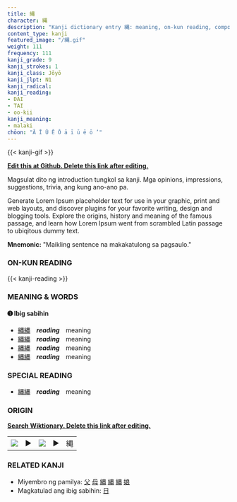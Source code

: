 ```yaml
---
title: 縄
character: 縄
description: "Kanji dictionary entry 縄: meaning, on-kun reading, compounds, origin, related kanji"
content_type: kanji
featured_image: "/縄.gif"
weight: 111
frequency: 111
kanji_grade: 9
kanji_strokes: 1
kanji_class: Jōyō
kanji_jlpt: N1
kanji_radical: 
kanji_reading: 
- DAI
- TAI
- oo-kii
kanji_meaning:
- malaki
chōon: "Ā Ī Ū Ē Ō ā ī ū ē ō ’"
---
```

[//]: # (Don't edit the line below. Kanji animated GIF code is automatically generated.)
{{< kanji-gif >}}

[//]: # (Edit below this line.)

**[Edit this at Github. Delete this link after editing.](https://github.com/tim0g/tim/tree/main/content/kanji/縄/index.md)**

Magsulat dito ng introduction tungkol sa kanji. Mga opinions, impressions, suggestions, trivia, ang kung ano-ano pa.

Generate Lorem Ipsum placeholder text for use in your graphic, print and web layouts, and discover plugins for your favorite writing, design and blogging tools. Explore the origins, history and meaning of the famous passage, and learn how Lorem Ipsum went from scrambled Latin passage to ubiqitous dummy text.
 
**Mnemonic:** "Maikling sentence na makakatulong sa pagsaulo."

### ON-KUN READING

[//]: # (Don't edit the line below. ON-KUN READING code is automatically generated.)
{{< kanji-reading >}}

### MEANING & WORDS

#### ➊ **Ibig sabihin**
  - [縄](../縄)[縄](../縄)　***reading***　meaning
  - [縄](../縄)[縄](../縄)　***reading***　meaning
  - [縄](../縄)[縄](../縄)　***reading***　meaning
  - [縄](../縄)[縄](../縄)　***reading***　meaning

### SPECIAL READING
  - [縄](../縄)[縄](../縄)　***reading***　meaning

### ORIGIN

**[Search Wiktionary. Delete this link after editing.](https://wiktionary.org/wiki/縄)**
<table class="kanji-table"><tr><td>
<img src="60px-縄-bronze.svg.png">
</td><td>▶</td><td>
<img src="60px-縄-oracle.svg.png">
</td><td>▶</td>
<td class="kanji-origin">縄</td>
</tr></table>

### RELATED KANJI
- Miyembro ng pamilya: [父](../父) [母](../母) [縄](../縄) [縄](../縄) [縄](../縄) [娘](../娘)
- Magkatulad ang ibig sabihin: [日](../日)
